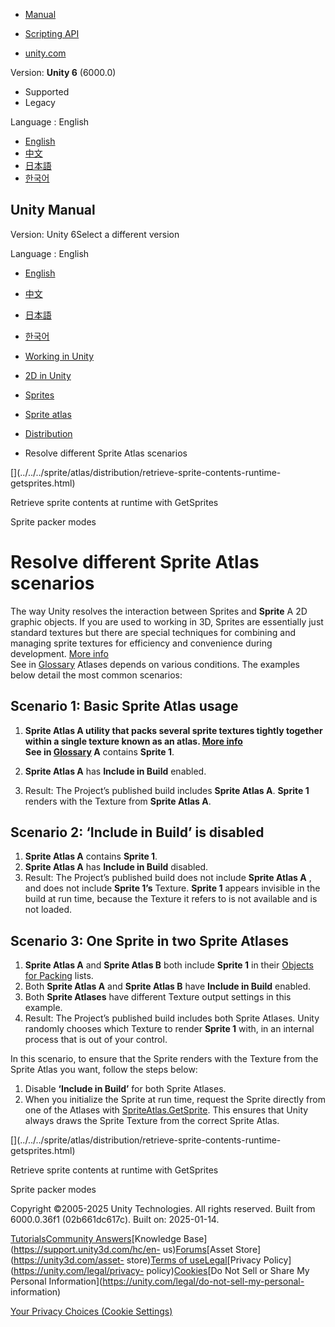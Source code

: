 [](https://docs.unity3d.com)

  * [Manual](../Manual/index.html)
  * [Scripting API](../ScriptReference/index.html)

  * [unity.com](https://unity.com/)

Version: **Unity 6** (6000.0)

  * Supported
  * Legacy

Language : English

  * [English](/Manual/sprite/atlas/distribution/resolve-different-sprite-atlas-scenarios.html)
  * [中文](/cn/current/Manual/sprite/atlas/distribution/resolve-different-sprite-atlas-scenarios.html)
  * [日本語](/ja/current/Manual/sprite/atlas/distribution/resolve-different-sprite-atlas-scenarios.html)
  * [한국어](/kr/current/Manual/sprite/atlas/distribution/resolve-different-sprite-atlas-scenarios.html)

[](https://docs.unity3d.com)

## Unity Manual

Version: Unity 6Select a different version

Language : English

  * [English](/Manual/sprite/atlas/distribution/resolve-different-sprite-atlas-scenarios.html)
  * [中文](/cn/current/Manual/sprite/atlas/distribution/resolve-different-sprite-atlas-scenarios.html)
  * [日本語](/ja/current/Manual/sprite/atlas/distribution/resolve-different-sprite-atlas-scenarios.html)
  * [한국어](/kr/current/Manual/sprite/atlas/distribution/resolve-different-sprite-atlas-scenarios.html)

  * [Working in Unity](../../../working-in-unity.html)
  * [2D in Unity](../../../Unity2D.html)
  * [Sprites](../../../sprite/sprite-landing.html)
  * [Sprite atlas](../../../sprite/atlas/atlas-landing.html)
  * [Distribution](../../../sprite/atlas/distribution/distribution-landing.html)
  * Resolve different Sprite Atlas scenarios

[](../../../sprite/atlas/distribution/retrieve-sprite-contents-runtime-
getsprites.html)

Retrieve sprite contents at runtime with GetSprites

[](../../../sprite/atlas/packer-mode/packer-mode-landing.html)

Sprite packer modes

# Resolve different Sprite Atlas scenarios

The way Unity resolves the interaction between Sprites and **Sprite** A 2D
graphic objects. If you are used to working in 3D, Sprites are essentially
just standard textures but there are special techniques for combining and
managing sprite textures for efficiency and convenience during development.
[More info](../../../sprite/sprite-landing.html)  
See in [Glossary](../../../Glossary.html#Sprite) Atlases depends on various
conditions. The examples below detail the most common scenarios:

## Scenario 1: Basic Sprite Atlas usage

  1. ****Sprite Atlas** A utility that packs several sprite textures tightly together within a single texture known as an atlas. [More info](../../../sprite/atlas/v2/v2-landing.html)  
See in [Glossary](../../../Glossary.html#SpriteAtlas) A** contains **Sprite
1**.

  2. **Sprite Atlas A** has **Include in Build** enabled.
  3. Result: The Project’s published build includes **Sprite Atlas A**. **Sprite 1** renders with the Texture from **Sprite Atlas A**.

## Scenario 2: ‘Include in Build’ is disabled

  1. **Sprite Atlas A** contains **Sprite 1**.
  2. **Sprite Atlas A** has **Include in Build** disabled.
  3. Result: The Project’s published build does not include **Sprite Atlas A** , and does not include **Sprite 1’s** Texture. **Sprite 1** appears invisible in the build at run time, because the Texture it refers to is not available and is not loaded.

## Scenario 3: One Sprite in two Sprite Atlases

  1. **Sprite Atlas A** and **Sprite Atlas B** both include **Sprite 1** in their [Objects for Packing](../workflow/select-items-objects-packing-list.html) lists.
  2. Both **Sprite Atlas A** and **Sprite Atlas B** have **Include in Build** enabled.
  3. Both **Sprite Atlases** have different Texture output settings in this example.
  4. Result: The Project’s published build includes both Sprite Atlases. Unity randomly chooses which Texture to render **Sprite 1** with, in an internal process that is out of your control.

In this scenario, to ensure that the Sprite renders with the Texture from the
Sprite Atlas you want, follow the steps below:

  1. Disable **‘Include in Build’** for both Sprite Atlases.
  2. When you initialize the Sprite at run time, request the Sprite directly from one of the Atlases with [SpriteAtlas.GetSprite](../../../../ScriptReference/U2D.SpriteAtlas.GetSprite.html). This ensures that Unity always draws the Sprite Texture from the correct Sprite Atlas.

[](../../../sprite/atlas/distribution/retrieve-sprite-contents-runtime-
getsprites.html)

Retrieve sprite contents at runtime with GetSprites

[](../../../sprite/atlas/packer-mode/packer-mode-landing.html)

Sprite packer modes

Copyright ©2005-2025 Unity Technologies. All rights reserved. Built from
6000.0.36f1 (02b661dc617c). Built on: 2025-01-14.

[Tutorials](https://learn.unity.com/)[Community
Answers](https://answers.unity3d.com)[Knowledge
Base](https://support.unity3d.com/hc/en-
us)[Forums](https://forum.unity3d.com)[Asset Store](https://unity3d.com/asset-
store)[Terms of
use](https://docs.unity3d.com/Manual/TermsOfUse.html)[Legal](https://unity.com/legal)[Privacy
Policy](https://unity.com/legal/privacy-
policy)[Cookies](https://unity.com/legal/cookie-policy)[Do Not Sell or Share
My Personal Information](https://unity.com/legal/do-not-sell-my-personal-
information)

[Your Privacy Choices (Cookie Settings)](javascript:void\(0\);)

